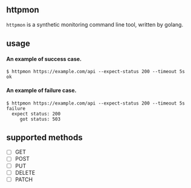 httpmon
---

`httpmon` is a synthetic monitoring command line tool, written by golang.

usage
---

#### An example of success case.

```shell-session
$ httpmon https://example.com/api --expect-status 200 --timeout 5s
ok
```

#### An example of failure case.

```shell-session
$ httpmon https://example.com/api --expect-status 200 --timeout 5s
failure
  expect status: 200
     got status: 503
```

supported methods
---

* [ ] GET
* [ ] POST
* [ ] PUT
* [ ] DELETE
* [ ] PATCH
